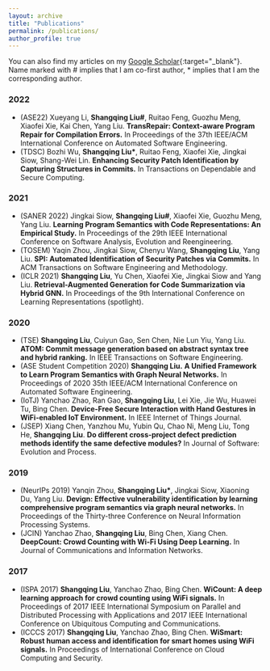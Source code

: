 ```yaml
---
layout: archive
title: "Publications"
permalink: /publications/
author_profile: true
---
```


You can also find my articles on my [Google Scholar](https://scholar.google.com/citations?hl=en&user=Rl0-phkAAAAJ&view_op=list_works&sortby=pubdate){:target="_blank"}. Name marked with \# implies that I am co-first author, \* implies that I am the corresponding author.
### 2022 
  * (ASE22) Xueyang Li, **Shangqing Liu\#**, Ruitao Feng, Guozhu Meng, Xiaofei Xie, Kai Chen, Yang Liu. **TransRepair: Context-aware Program Repair for Compilation Errors.** In Proceedings of the 37th IEEE/ACM International Conference on Automated Software Engineering.
  * (TDSC) Bozhi Wu, **Shangqing Liu\***, Ruitao Feng, Xiaofei Xie, Jingkai Siow, Shang-Wei Lin. **Enhancing Security Patch Identification by Capturing Structures in Commits.** In Transactions on Dependable and Secure Computing.



### 2021
  * (SANER 2022) Jingkai Siow, **Shangqing Liu\#**, Xiaofei Xie, Guozhu Meng, Yang Liu. **Learning Program Semantics with Code Representations: An Empirical Study.** In Proceedings of the 29th IEEE International Conference on Software Analysis, Evolution and Reengineering.
  * (TOSEM) Yaqin Zhou, Jingkai Siow, Chenyu Wang, **Shangqing Liu**, Yang Liu. **SPI: Automated Identification of Security Patches via Commits.** In ACM Transactions on Software Engineering and Methodology.
  * (ICLR 2021) **Shangqing Liu**, Yu Chen, Xiaofei Xie, Jingkai Siow and Yang Liu. **Retrieval-Augmented Generation for Code Summarization via Hybrid GNN.** In Proceedings of the 9th International Conference on Learning Representations (spotlight).


### 2020
  * (TSE) **Shangqing Liu**, Cuiyun Gao, Sen Chen, Nie Lun Yiu, Yang Liu. **ATOM: Commit message generation based on abstract syntax tree and hybrid ranking.** In IEEE Transactions on Software Engineering.
  * (ASE Student Competition 2020) **Shangqing Liu.** **A Unified Framework to Learn Program Semantics with Graph Neural Networks.**  In Proceedings of 2020 35th IEEE/ACM International Conference on Automated Software Engineering.
  * (IoTJ) Yanchao Zhao, Ran Gao, **Shangqing Liu**, Lei Xie, Jie Wu, Huawei Tu, Bing Chen. **Device-Free Secure Interaction with Hand Gestures in WiFi-enabled IoT Environment.** In IEEE Internet of Things Journal.
  * (JSEP) Xiang Chen, Yanzhou Mu, Yubin Qu, Chao Ni, Meng Liu, Tong He, **Shangqing Liu**. **Do different cross‐project defect prediction methods identify the same defective modules?** In Journal of Software: Evolution and Process.

### 2019
  * (NeurIPs 2019) Yanqin Zhou, **Shangqing Liu\***, Jingkai Siow, Xiaoning Du, Yang Liu. **Devign: Effective vulnerability identification by learning comprehensive program semantics via graph neural networks.** In Proceedings of the Thirty-three Conference on Neural Information Processing Systems.
  * (JCIN) Yanchao Zhao, **Shangqing Liu**, Bing Chen, Xiang Chen. **DeepCount: Crowd Counting with Wi-Fi Using Deep Learning.** In Journal of Communications and Information Networks.

### 2017
  * (ISPA 2017) **Shangqing Liu**, Yanchao Zhao, Bing Chen. **WiCount: A deep learning approach for crowd counting using WiFi signals.** In Proceedings of 2017 IEEE International Symposium on Parallel and Distributed Processing with Applications and 2017 IEEE International Conference on Ubiquitous Computing and Communications.
  * (ICCCS 2017) **Shangqing Liu**, Yanchao Zhao, Bing Chen. **WiSmart: Robust human access and identification for smart homes using WiFi signals.** In Proceedings of International Conference on Cloud Computing and Security.